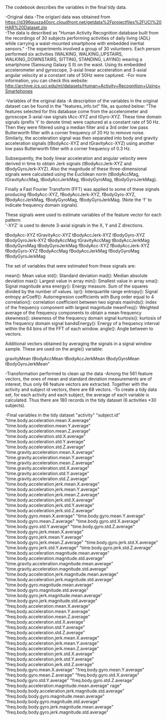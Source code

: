 The codebook describes the variables in the final tidy data.

-Original data
    -The origianl data was obtained from https://d396qusza40orc.cloudfront.net/getdata%2Fprojectfiles%2FUCI%20HAR%20Dataset.zip               
    -The data is described as "Human Activity Recognition database built from the recordings of 30 subjects performing activities of daily living (ADL) while carrying a waist-mounted smartphone with embedded inertial sensors."
    -The experiments involved a group of 30 volunteers. Each person performed six activities (WALKING, WALKING_UPSTAIRS, WALKING_DOWNSTAIRS, SITTING, STANDING, LAYING) wearing a smartphone (Samsung Galaxy S II) on the waist. Using its embedded accelerometer and gyroscope, 3-axial linear acceleration and 3-axial angular velocity at a constant rate of 50Hz were captured.
    -For more information, you can check this website: http://archive.ics.uci.edu/ml/datasets/Human+Activity+Recognition+Using+Smartphones 

-Variables of the original data
    -A description of the variables in the original dataset can be found in the "features_info.txt" file, as quoted below:
    "The features selected for this database come from the accelerometer and gyroscope 3-axial raw signals tAcc-XYZ and tGyro-XYZ. These time domain signals (prefix 't' to denote time) were captured at a constant rate of 50 Hz. Then they were filtered using a median filter and a 3rd order low pass Butterworth filter with a corner frequency of 20 Hz to remove noise. Similarly, the acceleration signal was then separated into body and gravity acceleration signals (tBodyAcc-XYZ and tGravityAcc-XYZ) using another low pass Butterworth filter with a corner frequency of 0.3 Hz. 

Subsequently, the body linear acceleration and angular velocity were derived in time to obtain Jerk signals (tBodyAccJerk-XYZ and tBodyGyroJerk-XYZ). Also the magnitude of these three-dimensional signals were calculated using the Euclidean norm (tBodyAccMag, tGravityAccMag, tBodyAccJerkMag, tBodyGyroMag, tBodyGyroJerkMag). 

Finally a Fast Fourier Transform (FFT) was applied to some of these signals producing fBodyAcc-XYZ, fBodyAccJerk-XYZ, fBodyGyro-XYZ, fBodyAccJerkMag, fBodyGyroMag, fBodyGyroJerkMag. (Note the 'f' to indicate frequency domain signals). 

These signals were used to estimate variables of the feature vector for each pattern:  
'-XYZ' is used to denote 3-axial signals in the X, Y and Z directions.

tBodyAcc-XYZ
tGravityAcc-XYZ
tBodyAccJerk-XYZ
tBodyGyro-XYZ
tBodyGyroJerk-XYZ
tBodyAccMag
tGravityAccMag
tBodyAccJerkMag
tBodyGyroMag
tBodyGyroJerkMag
fBodyAcc-XYZ
fBodyAccJerk-XYZ
fBodyGyro-XYZ
fBodyAccMag
fBodyAccJerkMag
fBodyGyroMag
fBodyGyroJerkMag

The set of variables that were estimated from these signals are: 

mean(): Mean value
std(): Standard deviation
mad(): Median absolute deviation 
max(): Largest value in array
min(): Smallest value in array
sma(): Signal magnitude area
energy(): Energy measure. Sum of the squares divided by the number of values. 
iqr(): Interquartile range 
entropy(): Signal entropy
arCoeff(): Autorregresion coefficients with Burg order equal to 4
correlation(): correlation coefficient between two signals
maxInds(): index of the frequency component with largest magnitude
meanFreq(): Weighted average of the frequency components to obtain a mean frequency
skewness(): skewness of the frequency domain signal 
kurtosis(): kurtosis of the frequency domain signal 
bandsEnergy(): Energy of a frequency interval within the 64 bins of the FFT of each window.
angle(): Angle between to vectors.

Additional vectors obtained by averaging the signals in a signal window sample. These are used on the angle() variable:

gravityMean
tBodyAccMean
tBodyAccJerkMean
tBodyGyroMean
tBodyGyroJerkMean"

-Transformation performed to clean up the data
    -Among the 561 feature vectors, the ones of mean and standard deviation measurements are of interest, thus only 66 feature vectors are extracted. Together with the activity and subject id vectors, there are 68 vectors.
    -To create a tidy data set, for each activity and each subject, the average of each variable is calculated. Thus there are 180 records in the tidy dataset (6 activities *30 subjects).
    
-Final variables in the tidy dataset
    "activity" 
    "subject.id" 
    "time.body.acceleration.mean.X.average" 
    "time.body.acceleration.mean.Y.average" 
    "time.body.acceleration.mean.Z.average" 
    "time.body.acceleration.std.X.average" 
    "time.body.acceleration.std.Y.average" 
    "time.body.acceleration.std.Z.average" 
    "time.gravity.acceleration.mean.X.average" 
    "time.gravity.acceleration.mean.Y.average" 
    "time.gravity.acceleration.mean.Z.average" 
    "time.gravity.acceleration.std.X.average" 
    "time.gravity.acceleration.std.Y.average" 
    "time.gravity.acceleration.std.Z.average" 
    "time.body.acceleration.jerk.mean.X.average" 
    "time.body.acceleration.jerk.mean.Y.average" 
    "time.body.acceleration.jerk.mean.Z.average" 
    "time.body.acceleration.jerk.std.X.average" 
    "time.body.acceleration.jerk.std.Y.average" 
    "time.body.acceleration.jerk.std.Z.average" 
    "time.body.gyro.mean.X.average" 
    "time.body.gyro.mean.Y.average" 
    "time.body.gyro.mean.Z.average" 
    "time.body.gyro.std.X.average" 
    "time.body.gyro.std.Y.average" 
    "time.body.gyro.std.Z.average" 
    "time.body.gyro.jerk.mean.X.average" 
    "time.body.gyro.jerk.mean.Y.average" 
    "time.body.gyro.jerk.mean.Z.average" 
    "time.body.gyro.jerk.std.X.average" 
    "time.body.gyro.jerk.std.Y.average" 
    "time.body.gyro.jerk.std.Z.average" 
    "time.body.acceleration.magnitude.mean.average" 
    "time.body.acceleration.magnitude.std.average" 
    "time.gravity.acceleration.magnitude.mean.average" 
    "time.gravity.acceleration.magnitude.std.average" 
    "time.body.acceleration.jerk.magnitude.mean.average" 
    "time.body.acceleration.jerk.magnitude.std.average" 
    "time.body.gyro.magnitude.mean.average" 
    "time.body.gyro.magnitude.std.average" 
    "time.body.gyro.jerk.magnitude.mean.average" 
    "time.body.gyro.jerk.magnitude.std.average" 
    "freq.body.acceleration.mean.X.average" 
    "freq.body.acceleration.mean.Y.average" 
    "freq.body.acceleration.mean.Z.average" 
    "freq.body.acceleration.std.X.average" 
    "freq.body.acceleration.std.Y.average" 
    "freq.body.acceleration.std.Z.average" 
    "freq.body.acceleration.jerk.mean.X.average" 
    "freq.body.acceleration.jerk.mean.Y.average" 
    "freq.body.acceleration.jerk.mean.Z.average" 
    "freq.body.acceleration.jerk.std.X.average" 
    "freq.body.acceleration.jerk.std.Y.average" 
    "freq.body.acceleration.jerk.std.Z.average" 
    "freq.body.gyro.mean.X.average" 
    "freq.body.gyro.mean.Y.average" 
    "freq.body.gyro.mean.Z.average" 
    "freq.body.gyro.std.X.average" 
    "freq.body.gyro.std.Y.average" 
    "freq.body.gyro.std.Z.average" 
    "freq.body.acceleration.magnitude.mean.average" 
    rage" "freq.body.body.acceleration.jerk.magnitude.std.average" 
    "freq.body.body.gyro.magnitude.mean.average" 
    "freq.body.body.gyro.magnitude.std.average" 
    "freq.body.body.gyro.jerk.magnitude.mean.average" 
    "freq.body.body.gyro.jerk.magnitude.std.average"
